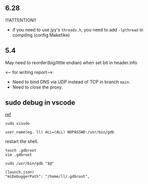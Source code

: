 ## 6.28
!!!ATTENTION!!

- if you need to use jyy's `threads.h`, you need to add `-lpthread` in compiling (config Makefike)

## 5.4

May need to reorder(big/little endian) when set bit in header.info

<-- for writing report-->:

- Need to bind DNS via UDP instead of TCP in branch `main`.
- Need to close the proxy.

## sudo debug in vscode

[ref](https://stackoverflow.com/questions/40033311/how-to-debug-programs-with-sudo-in-vscode)

```
sudo visudo

user_name(eg. ll) ALL=(ALL) NOPASSWD:/usr/bin/gdb

```

restart the shell.

```
touch .gdbroot
vim .gdbroot

sudo /usr/bin/gdb "$@" 

(launch.json)
"miDebuggerPath": "/home/ll/.gdbroot",
```